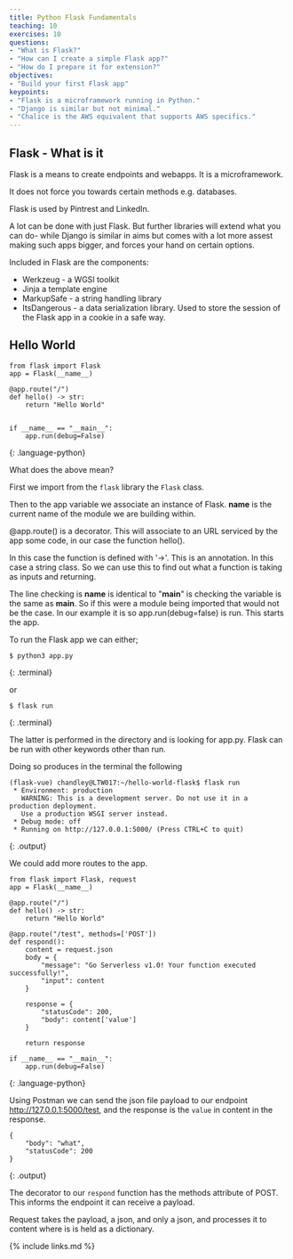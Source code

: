 ```yaml
---
title: Python Flask Fundamentals
teaching: 10
exercises: 10
questions:
- "What is Flask?"
- "How can I create a simple Flask app?"
- "How do I prepare it for extension?"
objectives:
- "Build your first Flask app"
keypoints:
- "Flask is a microframework running in Python."
- "Django is similar but not minimal."
- "Chalice is the AWS equivalent that supports AWS specifics."
---
```


## Flask - What is it

Flask is a means to create endpoints and webapps. It is a microframework.

It does not force you towards certain methods e.g. databases.

Flask is used by Pintrest and LinkedIn.

A lot can be done with just Flask. But further libraries will extend what you can do- while Django is similar in aims but comes with a lot more assest making such apps bigger, and forces your hand on certain options.

Included in Flask are the components:

- Werkzeug - a WGSI toolkit
- Jinja a template engine
- MarkupSafe -  a string handling library
- ItsDangerous - a data serialization library. Used to store the session of the Flask app in a cookie in a safe way.

## Hello World
~~~
from flask import Flask
app = Flask(__name__)

@app.route("/")
def hello() -> str:
    return "Hello World"


if __name__ == "__main__":
    app.run(debug=False)
~~~
{: .language-python}


What does the above mean?

First we import from the `flask` library the `Flask` class.

Then to the app variable we associate an instance of Flask. __name__ is the current name of the module we are building within.

@app.route() is a decorator. This will associate to an URL serviced by the app some code, in our case the function hello().

In this case the function is defined with '->'. This is an annotation. In this case a string class. So we can use this to find out what a function is taking as inputs and returning.

The line checking is __name__ is identical to "__main__" is checking the variable is the same as __main__. So if this were a module being imported that would not be the case. In our example it is so app.run(debug=false) is run. This starts the app.

To run the Flask app we can either;

~~~
$ python3 app.py
~~~
{: .terminal}

or

~~~
$ flask run
~~~
{: .terminal}

The latter is performed in the directory and is looking for app.py. Flask can be run with other keywords other than run.

Doing so produces in the terminal the following

~~~
(flask-vue) chandley@LTW017:~/hello-world-flask$ flask run
 * Environment: production
   WARNING: This is a development server. Do not use it in a production deployment.
   Use a production WSGI server instead.
 * Debug mode: off
 * Running on http://127.0.0.1:5000/ (Press CTRL+C to quit)
~~~
{: .output}

We could add more routes to the app.

~~~
from flask import Flask, request
app = Flask(__name__)

@app.route("/")
def hello() -> str:
    return "Hello World"

@app.route("/test", methods=['POST'])
def respond():
    content = request.json
    body = {
        "message": "Go Serverless v1.0! Your function executed successfully!",
        "input": content
    }

    response = {
        "statusCode": 200,
        "body": content['value']
    }

    return response

if __name__ == "__main__":
    app.run(debug=False)
~~~
{: .language-python}

Using Postman we can send the json file payload to our endpoint http://127.0.0.1:5000/test, and the response is the
`value` in content in the response.

~~~
{
    "body": "what",
    "statusCode": 200
}
~~~
{: .output}

The decorator to our `respond` function has the methods attribute of POST. This informs the endpoint it can receive a payload.

Request takes the payload, a json, and only a json, and processes it to content where is is held as a dictionary.



{% include links.md %}

